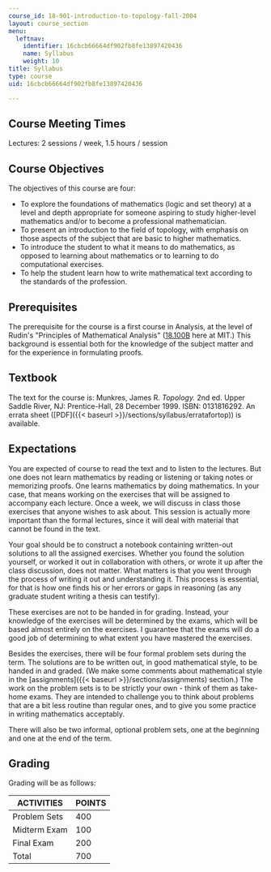 ```yaml
---
course_id: 18-901-introduction-to-topology-fall-2004
layout: course_section
menu:
  leftnav:
    identifier: 16cbcb66664df902fb8fe13897420436
    name: Syllabus
    weight: 10
title: Syllabus
type: course
uid: 16cbcb66664df902fb8fe13897420436

---
```


Course Meeting Times
--------------------

Lectures: 2 sessions / week, 1.5 hours / session

Course Objectives
-----------------

The objectives of this course are four:

*   To explore the foundations of mathematics (logic and set theory) at a level and depth appropriate for someone aspiring to study higher-level mathematics and/or to become a professional mathematician.
*   To present an introduction to the field of topology, with emphasis on those aspects of the subject that are basic to higher mathematics.
*   To introduce the student to what it means to do mathematics, as opposed to learning about mathematics or to learning to do computational exercises.
*   To help the student learn how to write mathematical text according to the standards of the profession.

Prerequisites
-------------

The prerequisite for the course is a first course in Analysis, at the level of Rudin's "Principles of Mathematical Analysis" ([18.100B](/courses/18-100b-analysis-i-fall-2010) here at MIT.) This background is essential both for the knowledge of the subject matter and for the experience in formulating proofs.

Textbook
--------

The text for the course is: Munkres, James R. _Topology._ 2nd ed. Upper Saddle River, NJ: Prentice-Hall, 28 December 1999. ISBN: 0131816292. An errata sheet ([PDF]({{< baseurl >}}/sections/syllabus/erratafortop)) is available.

Expectations
------------

You are expected of course to read the text and to listen to the lectures. But one does not learn mathematics by reading or listening or taking notes or memorizing proofs. One learns mathematics by doing mathematics. In your case, that means working on the exercises that will be assigned to accompany each lecture. Once a week, we will discuss in class those exercises that anyone wishes to ask about. This session is actually more important than the formal lectures, since it will deal with material that cannot be found in the text.

Your goal should be to construct a notebook containing written-out solutions to all the assigned exercises. Whether you found the solution yourself, or worked it out in collaboration with others, or wrote it up after the class discussion, does not matter. What matters is that you went through the process of writing it out and understanding it. This process is essential, for that is how one finds his or her errors or gaps in reasoning (as any graduate student writing a thesis can testify).

These exercises are not to be handed in for grading. Instead, your knowledge of the exercises will be determined by the exams, which will be based almost entirely on the exercises. I guarantee that the exams will do a good job of determining to what extent you have mastered the exercises.

Besides the exercises, there will be four formal problem sets during the term. The solutions are to be written out, in good mathematical style, to be handed in and graded. (We make some comments about mathematical style in the [assignments]({{< baseurl >}}/sections/assignments) section.) The work on the problem sets is to be strictly your own - think of them as take-home exams. They are intended to challenge you to think about problems that are a bit less routine than regular ones, and to give you some practice in writing mathematics acceptably.

There will also be two informal, optional problem sets, one at the beginning and one at the end of the term.

Grading
-------

Grading will be as follows:

| ACTIVITIES | POINTS |
| --- | --- |
| Problem Sets | 400 |
| Midterm Exam | 100 |
| Final Exam | 200 |
| Total | 700